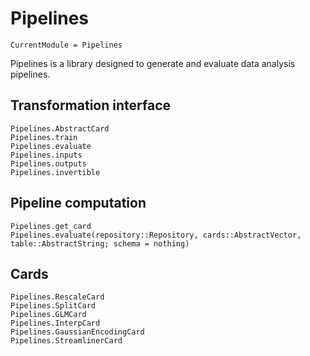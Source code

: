 # Pipelines

```@meta
CurrentModule = Pipelines
```

Pipelines is a library designed to generate and evaluate data analysis pipelines.

## Transformation interface

```@docs
Pipelines.AbstractCard
Pipelines.train
Pipelines.evaluate
Pipelines.inputs
Pipelines.outputs
Pipelines.invertible
```

## Pipeline computation

```@docs
Pipelines.get_card
Pipelines.evaluate(repository::Repository, cards::AbstractVector, table::AbstractString; schema = nothing)
```

## Cards

```@docs
Pipelines.RescaleCard
Pipelines.SplitCard
Pipelines.GLMCard
Pipelines.InterpCard
Pipelines.GaussianEncodingCard
Pipelines.StreamlinerCard
```